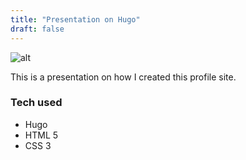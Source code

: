 ```yaml
---
title: "Presentation on Hugo"
draft: false
---
```


![alt](//via.placeholder.com/640x150)

This is a presentation on how I created this profile site.

### Tech used

* Hugo
* HTML 5
* CSS 3
